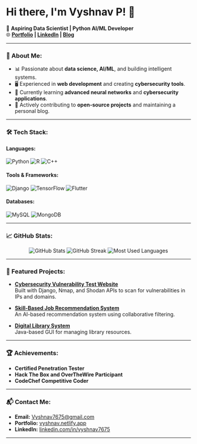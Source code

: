 # Hi there, I'm Vyshnav P! 👋

🎯 **Aspiring Data Scientist | Python AI/ML Developer**  
🌐 **[Portfolio](https://vyshnav.netlify.app) | [LinkedIn](https://linkedin.com/in/vyshnav7675) | [Blog](https://vyshnav.netlify.app)**  

---

### 🚀 About Me:
- 📊 Passionate about **data science, AI/ML**, and building intelligent systems.
- 🖥️ Experienced in **web development** and creating **cybersecurity tools**.
- 🌱 Currently learning **advanced neural networks** and **cybersecurity applications**.
- 📝 Actively contributing to **open-source projects** and maintaining a personal blog.

---

### 🛠️ Tech Stack:
#### Languages:
![Python](https://img.shields.io/badge/-Python-3776AB?style=for-the-badge&logo=python&logoColor=white)
![R](https://img.shields.io/badge/-R-276DC3?style=for-the-badge&logo=r&logoColor=white)
![C++](https://img.shields.io/badge/-C++-00599C?style=for-the-badge&logo=cplusplus&logoColor=white)

#### Tools & Frameworks:
![Django](https://img.shields.io/badge/-Django-092E20?style=for-the-badge&logo=django&logoColor=white)
![TensorFlow](https://img.shields.io/badge/-TensorFlow-FF6F00?style=for-the-badge&logo=tensorflow&logoColor=white)
![Flutter](https://img.shields.io/badge/-Flutter-02569B?style=for-the-badge&logo=flutter&logoColor=white)

#### Databases:
![MySQL](https://img.shields.io/badge/-MySQL-4479A1?style=for-the-badge&logo=mysql&logoColor=white)
![MongoDB](https://img.shields.io/badge/-MongoDB-47A248?style=for-the-badge&logo=mongodb&logoColor=white)

---

### 📈 GitHub Stats:
<p align="center">
  <img src="https://github-readme-stats.vercel.app/api?username=Vyshnav-Periyambra&show_icons=true&theme=radical" alt="GitHub Stats" />
  <img src="https://github-readme-streak-stats.herokuapp.com/?user=Vyshnav-Periyambra&theme=radical" alt="GitHub Streak" />
  <img src="https://github-readme-stats.vercel.app/api/top-langs/?username=Vyshnav-Periyambra&layout=compact&theme=radical" alt="Most Used Languages" />
</p>

---

### 🌟 Featured Projects:
- **[Cybersecurity Vulnerability Test Website](https://github.com/Vyshnav-Periyambra/cybersecurity-test)**  
  Built with Django, Nmap, and Shodan APIs to scan for vulnerabilities in IPs and domains.

- **[Skill-Based Job Recommendation System](https://github.com/Vyshnav-Periyambra/job-recommendation)**  
  An AI-based recommendation system using collaborative filtering.

- **[Digital Library System](https://github.com/Vyshnav-Periyambra/digital-library)**  
  Java-based GUI for managing library resources.

---

### 🏆 Achievements:
- **Certified Penetration Tester**
- **Hack The Box and OverTheWire Participant**
- **CodeChef Competitive Coder**

---

### 📬 Contact Me:
- **Email:** Vyshnav7675@gmail.com  
- **Portfolio:** [vyshnav.netlify.app](https://vyshnav.netlify.app)  
- **LinkedIn:** [linkedin.com/in/vyshnav7675](https://linkedin.com/in/vyshnav7675)  

---
